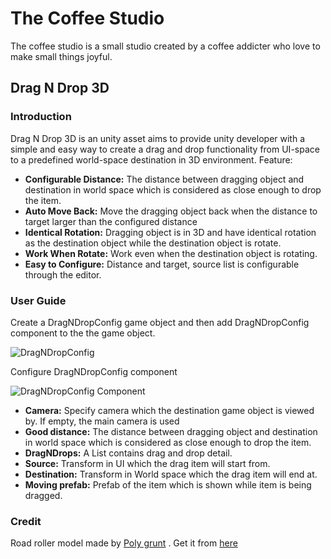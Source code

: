 # The Coffee Studio
The coffee studio is a small studio created by a coffee addicter who love to make small things joyful. 

## Drag N Drop 3D

### Introduction
Drag N Drop 3D is an unity asset aims to provide unity developer with a simple and easy way to create a drag and drop functionality from UI-space to a predefined world-space destination in 3D environment. Feature:
* **Configurable Distance:** The distance between dragging object and destination  in world space which is considered as close enough to drop the item.
* **Auto Move Back:** Move the dragging object back when the distance to target larger than the configured distance
* **Identical Rotation:** Dragging object is in 3D and have identical rotation as the destination object while the destination object is rotate.
* **Work When Rotate:** Work even when the destination object is rotating.
* **Easy to Configure:** Distance and target, source list is configurable through the editor.

### User Guide
Create a DragNDropConfig game object and then add DragNDropConfig component to the the game object.

![DragNDropConfig](https://user-images.githubusercontent.com/5996087/88127628-57007180-cbfe-11ea-8ac9-bbf6d0cfac98.png)

Configure DragNDropConfig component

![DragNDropConfig Component](https://user-images.githubusercontent.com/5996087/88127707-87e0a680-cbfe-11ea-9acb-56cb23cbc4ef.png)


* **Camera:** Specify camera which the destination game object is viewed by. If empty, the main camera is used
* **Good distance:** The distance between dragging object and destination  in world space which is considered as close enough to drop the item.
* **DragNDrops:**  A List contains drag and drop detail.
* **Source:** Transform in UI which the drag item will start from.
* **Destination:** Transform in World space which the drag item will end at.
* **Moving prefab:** Prefab of the item which is shown while item is being dragged.

### Credit
Road roller model made by [Poly grunt](https://assetstore.unity.com/publishers/47845) . Get it from [here](https://assetstore.unity.com/packages/3d/vehicles/land/polygrunt-construction-vehicles-168884#content)

